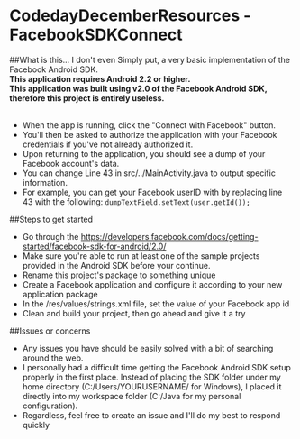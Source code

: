 CodedayDecemberResources - FacebookSDKConnect
========================

##What is this... I don't even
Simply put, a very basic implementation of the Facebook Android SDK.
<br />
<strong>This application requires Android 2.2 or higher.</strong><br>
<strong>This application was built using v2.0 of the Facebook Android SDK, therefore this project is entirely useless.</strong>
<br /><br />
+ When the app is running, click the "Connect with Facebook" button.
+ You'll then be asked to authorize the application with your Facebook credentials if you've not already authorized it.
+ Upon returning to the application, you should see a dump of your Facebook account's data.
+ You can change Line 43 in src/../MainActivity.java to output specific information.
+ For example, you can get your Facebook userID with by replacing line 43 with the following:
	`dumpTextField.setText(user.getId());`

##Steps to get started
+ Go through the https://developers.facebook.com/docs/getting-started/facebook-sdk-for-android/2.0/
+ Make sure you're able to run at least one of the sample projects provided in the Android SDK before your continue.
+ Rename this project's package to something unique
+ Create a Facebook application and configure it according to your new application package
+ In the /res/values/strings.xml file, set the value of your Facebook app id
+ Clean and build your project, then go ahead and give it a try

##Issues or concerns
+ Any issues you have should be easily solved with a bit of searching around the web.
+ I personally had a difficult time getting the Facebook Android SDK setup properly in the first place.
Instead of placing the SDK folder under my home directory (C:/Users/YOURUSERNAME/ for Windows), I placed it directly into my workspace folder (C:/Java for my personal configuration).
+ Regardless, feel free to create an issue and I'll do my best to respond quickly
